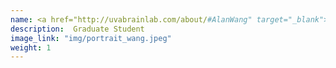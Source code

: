 ```yaml
---
name: <a href="http://uvabrainlab.com/about/#AlanWang" target="_blank"> Alan Wang </a>
description:  Graduate Student
image_link: "img/portrait_wang.jpeg"
weight: 1
---
```

